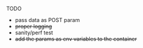 TODO
- pass data as POST param
- ~~proper logging~~ 
- sanity/perf test
- ~~add the params as env variables to the container~~ 
